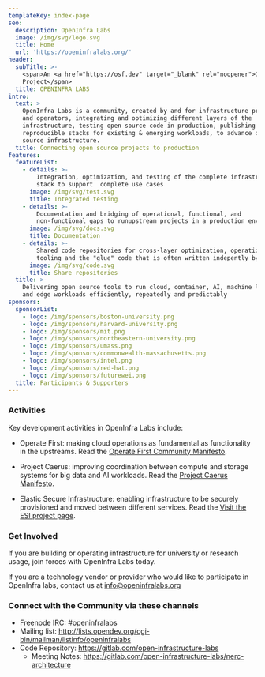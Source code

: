 ```yaml
---
templateKey: index-page
seo:
  description: OpenInfra Labs
  image: /img/svg/logo.svg
  title: Home
  url: 'https://openinfralabs.org/'
header:
  subTitle: >-
    <span>An <a href="https://osf.dev" target="_blank" rel="noopener">OSF</a>
    Project</span>
  title: OPENINFRA LABS
intro:
  text: >
    OpenInfra Labs is a community, created by and for infrastructure providers
    and operators, integrating and optimizing different layers of the
    infrastructure, testing open source code in production, publishing complete,
    reproducible stacks for existing & emerging workloads, to advance open
    source infrastructure.  
  title: Connecting open source projects to production
features:
  featureList:
    - details: >-
        Integration, optimization, and testing of the complete infrastructure
        stack to support  complete use cases
      image: /img/svg/test.svg
      title: Integrated testing
    - details: >-
        Documentation and bridging of operational, functional, and
        non-functional gaps to runupstream projects in a production environment
      image: /img/svg/docs.svg
      title: Documentation
    - details: >-
        Shared code repositories for cross-layer optimization, operational
        tooling and the "glue" code that is often written indepently by users
      image: /img/svg/code.svg
      title: Share repositories
  title: >-
    Delivering open source tools to run cloud, container, AI, machine learning
    and edge workloads efficiently, repeatedly and predictably
sponsors:
  sponsorList:
    - logo: /img/sponsors/boston-university.png
    - logo: /img/sponsors/harvard-university.png
    - logo: /img/sponsors/mit.png
    - logo: /img/sponsors/northeastern-university.png
    - logo: /img/sponsors/umass.png
    - logo: /img/sponsors/commonwealth-massachusetts.png
    - logo: /img/sponsors/intel.png
    - logo: /img/sponsors/red-hat.png
    - logo: /img/sponsors/futurewei.png
  title: Participants & Supporters
---
```


### Activities

Key development activities in OpenInfra Labs include:

- Operate First: making cloud operations as fundamental as functionality in the upstreams. Read the [Operate First Community Manifesto](/operate-first-community-manifesto/).

- Project Caerus: improving coordination between compute and storage systems for big data and AI workloads. Read the [Project Caerus Manifesto](https://gitlab.com/open-infrastructure-labs/caerus/-/blob/master/Manifesto.pdf).

- Elastic Secure Infrastructure: enabling infrastructure to be securely provisioned and moved between different services. Read the [Visit the ESI project page](https://www.bu.edu/rhcollab/projects/esi/).

### Get Involved
If you are building or operating infrastructure for university or research usage, join forces with OpenInfra Labs today.

If you are a technology vendor or provider who would like to participate in OpenInfra labs, contact us at [info@openinfralabs.org](mailto:info@openinfralabs.org)

### Connect with the Community via these channels

- Freenode IRC: #openinfralabs
- Mailing list: <http://lists.opendev.org/cgi-bin/mailman/listinfo/openinfralabs>
- Code Repository: https://gitlab.com/open-infrastructure-labs
	- Meeting Notes: https://gitlab.com/open-infrastructure-labs/nerc-architecture
